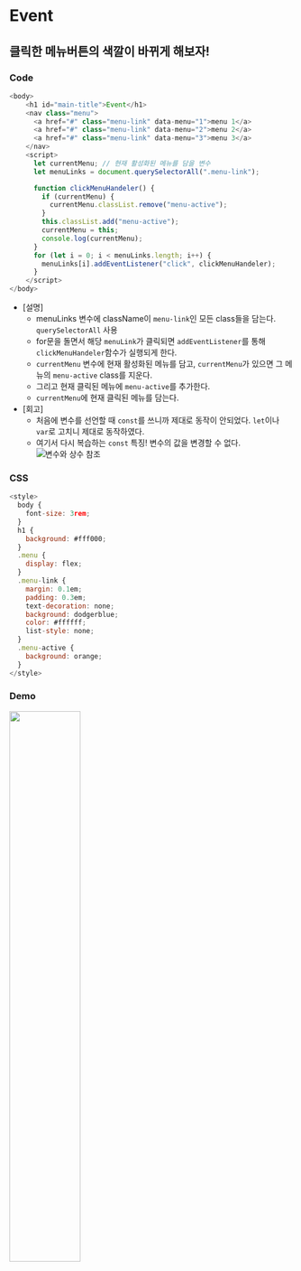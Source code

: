 # Event

## 클릭한 메뉴버튼의 색깔이 바뀌게 해보자!

### Code
```javascript
<body>
    <h1 id="main-title">Event</h1>
    <nav class="menu">
      <a href="#" class="menu-link" data-menu="1">menu 1</a>
      <a href="#" class="menu-link" data-menu="2">menu 2</a>
      <a href="#" class="menu-link" data-menu="3">menu 3</a>
    </nav>
    <script>
      let currentMenu; // 현재 활성화된 메뉴를 담을 변수
      let menuLinks = document.querySelectorAll(".menu-link");

      function clickMenuHandeler() {
        if (currentMenu) {
          currentMenu.classList.remove("menu-active");
        }
        this.classList.add("menu-active");
        currentMenu = this;
        console.log(currentMenu);
      }
      for (let i = 0; i < menuLinks.length; i++) {
        menuLinks[i].addEventListener("click", clickMenuHandeler);
      }
    </script>
</body>
```
- [설명]
    - menuLinks 변수에 className이 `menu-link`인 모든 class들을 담는다. `querySelectorAll` 사용
    - for문을 돌면서 해당 `menuLink`가 클릭되면 `addEventListener`를 통해 `clickMenuHandeler`함수가 실행되게 한다.
    - `currentMenu` 변수에 현재 활성화된 메뉴를 담고, `currentMenu`가 있으면 그 메뉴의 `menu-active` class를 지운다.
    - 그리고 현재 클릭된 메뉴에 `menu-active`를 추가한다.
    - `currentMenu`에 현재 클릭된 메뉴를 담는다.
- [회고]
    - 처음에 변수를 선언할 때 `const`를 쓰니까 제대로 동작이 안되었다. `let`이나 `var`로 고치니 제대로 동작하였다.
    - 여기서 다시 복습하는 `const` 특징! 변수의 값을 변경할 수 없다. ![변수와 상수 참조](https://ko.javascript.info/variables)
### CSS
```javascript
<style>
  body {
    font-size: 3rem;
  }
  h1 {
    background: #fff000;
  }
  .menu {
    display: flex;
  }
  .menu-link {
    margin: 0.1em;
    padding: 0.3em;
    text-decoration: none;
    background: dodgerblue;
    color: #ffffff;
    list-style: none;
  }
  .menu-active {
    background: orange;
  }
</style>
```
### Demo
<img src="https://user-images.githubusercontent.com/60775453/127089572-df722da6-94bb-4d5d-a071-5862f1e971a6.gif" width="50%" height="50%">
